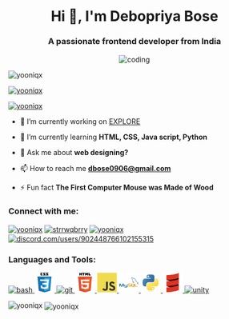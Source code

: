 <h1 align="center">Hi 👋, I'm Debopriya Bose</h1>
<h3 align="center">A passionate frontend developer from India</h3>
<center>
<img alt="coding" align="center" width="600" src="https://camo.githubusercontent.com/3422dd10d90be0bf50803d4b633d09f88fd8c1c91366d984d2dd85b759aea4d9/68747470733a2f2f6d656469612e74656e6f722e636f6d2f336254785a34486472797341414141642f706978656c732d6e656f6e2e676966">
</center>

<p align="left"> <img src="https://komarev.com/ghpvc/?username=yooniqx&label=Profile%20views&color=0e75b6&style=flat" alt="yooniqx" /> </p>

<p align="left"> <a href="https://github.com/ryo-ma/github-profile-trophy"><img src="https://github-profile-trophy.vercel.app/?username=yooniqx" alt="yooniqx" /></a> </p>

<p align="left"> <a href="https://twitter.com/yooniqx" target="blank"><img src="https://img.shields.io/twitter/follow/yooniqx?logo=twitter&style=for-the-badge" alt="yooniqx" /></a> </p>

- 🔭 I’m currently working on [EXPLORE](https://github.com/yooniqx/EXPLORE.git)

- 🌱 I’m currently learning **HTML, CSS, Java script, Python**

- 💬 Ask me about **web designing?**

- 📫 How to reach me **dbose0906@gmail.com**

- ⚡ Fun fact **The First Computer Mouse was Made of Wood**

<h3 align="left">Connect with me:</h3>
<p align="left">
<a href="https://twitter.com/yooniqx" target="blank"><img align="center" src="https://raw.githubusercontent.com/rahuldkjain/github-profile-readme-generator/master/src/images/icons/Social/twitter.svg" alt="yooniqx" height="30" width="40" /></a>
<a href="https://instagram.com/strrwqbrry" target="blank"><img align="center" src="https://raw.githubusercontent.com/rahuldkjain/github-profile-readme-generator/master/src/images/icons/Social/instagram.svg" alt="strrwqbrry" height="30" width="40" /></a>
<a href="https://www.youtube.com/c/yooniqx" target="blank"><img align="center" src="https://raw.githubusercontent.com/rahuldkjain/github-profile-readme-generator/master/src/images/icons/Social/youtube.svg" alt="yooniqx" height="30" width="40" /></a>
<a href="https://discord.gg/discord.com/users/902448766102155315" target="blank"><img align="center" src="https://raw.githubusercontent.com/rahuldkjain/github-profile-readme-generator/master/src/images/icons/Social/discord.svg" alt="discord.com/users/902448766102155315" height="30" width="40" /></a>
</p>

<h3 align="left">Languages and Tools:</h3>
<p align="left"> <a href="https://www.gnu.org/software/bash/" target="_blank" rel="noreferrer"> <img src="https://www.vectorlogo.zone/logos/gnu_bash/gnu_bash-icon.svg" alt="bash" width="40" height="40"/> </a> <a href="https://www.w3schools.com/css/" target="_blank" rel="noreferrer"> <img src="https://raw.githubusercontent.com/devicons/devicon/master/icons/css3/css3-original-wordmark.svg" alt="css3" width="40" height="40"/> </a> <a href="https://git-scm.com/" target="_blank" rel="noreferrer"> <img src="https://www.vectorlogo.zone/logos/git-scm/git-scm-icon.svg" alt="git" width="40" height="40"/> </a> <a href="https://www.w3.org/html/" target="_blank" rel="noreferrer"> <img src="https://raw.githubusercontent.com/devicons/devicon/master/icons/html5/html5-original-wordmark.svg" alt="html5" width="40" height="40"/> </a> <a href="https://developer.mozilla.org/en-US/docs/Web/JavaScript" target="_blank" rel="noreferrer"> <img src="https://raw.githubusercontent.com/devicons/devicon/master/icons/javascript/javascript-original.svg" alt="javascript" width="40" height="40"/> </a> <a href="https://www.mysql.com/" target="_blank" rel="noreferrer"> <img src="https://raw.githubusercontent.com/devicons/devicon/master/icons/mysql/mysql-original-wordmark.svg" alt="mysql" width="40" height="40"/> </a> <a href="https://www.python.org" target="_blank" rel="noreferrer"> <img src="https://raw.githubusercontent.com/devicons/devicon/master/icons/python/python-original.svg" alt="python" width="40" height="40"/> </a> <a href="https://www.scala-lang.org" target="_blank" rel="noreferrer"> <img src="https://raw.githubusercontent.com/devicons/devicon/master/icons/scala/scala-original.svg" alt="scala" width="40" height="40"/> </a> <a href="https://unity.com/" target="_blank" rel="noreferrer"> <img src="https://www.vectorlogo.zone/logos/unity3d/unity3d-icon.svg" alt="unity" width="40" height="40"/> </a> </p>

<p><img align="left" src="https://github-readme-stats.vercel.app/api/top-langs?username=yooniqx&show_icons=true&locale=en&layout=compact" alt="yooniqx" /></p>

<p>&nbsp;<img align="center" src="https://github-readme-stats.vercel.app/api?username=yooniqx&show_icons=true&locale=en" alt="yooniqx" /></p>
